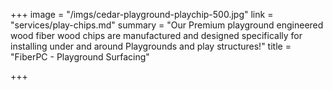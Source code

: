 +++
image = "/imgs/cedar-playground-playchip-500.jpg"
link = "services/play-chips.md"
summary = "Our Premium playground engineered wood fiber wood chips are manufactured and designed specifically for installing under and around Playgrounds and play structures!"
title = "FiberPC - Playground Surfacing"

+++
